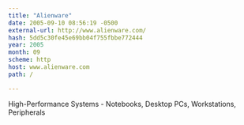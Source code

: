 ```yaml
---
title: "Alienware"
date: 2005-09-10 08:56:19 -0500
external-url: http://www.alienware.com/
hash: 5dd5c30fe45e69bb04f755fbbe772444
year: 2005
month: 09
scheme: http
host: www.alienware.com
path: /

---
```


High-Performance Systems - Notebooks, Desktop PCs, Workstations, Peripherals
